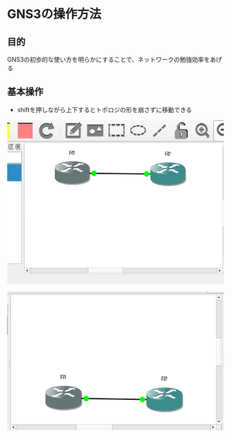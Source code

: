 # GNS3の操作方法

## 目的

GNS3の初歩的な使い方を明らかにすることで、ネットワークの勉強効率をあげる

## 基本操作

- shiftを押しながら上下するとトポロジの形を崩さずに移動できる

![](images/2021-09-21-14-51-15.png)

![](images/2021-09-21-14-53-22.png)